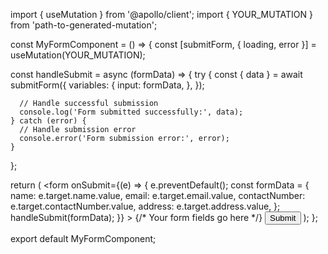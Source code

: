 import { useMutation } from '@apollo/client';
import { YOUR_MUTATION } from 'path-to-generated-mutation';

const MyFormComponent = () => {
  const [submitForm, { loading, error }] = useMutation(YOUR_MUTATION);

  const handleSubmit = async (formData) => {
    try {
      const { data } = await submitForm({
        variables: {
          input: formData,
        },
      });

      // Handle successful submission
      console.log('Form submitted successfully:', data);
    } catch (error) {
      // Handle submission error
      console.error('Form submission error:', error);
    }
  };

  return (
    <form
      onSubmit={(e) => {
        e.preventDefault();
        const formData = {
          name: e.target.name.value,
          email: e.target.email.value,
          contactNumber: e.target.contactNumber.value,
          address: e.target.address.value,
        };
        handleSubmit(formData);
      }}
    >
      {/* Your form fields go here */}
      <button type="submit">Submit</button>
    </form>
  );
};

export default MyFormComponent;
